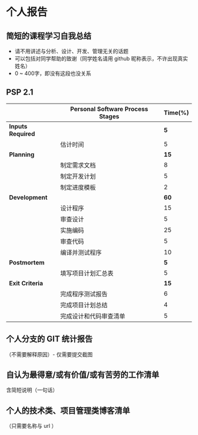 # 个人报告

## 简短的课程学习自我总结

- 请不用讲述与分析、设计、开发、管理无关的话题
- 可以包括对同学帮助的致谢（同学姓名请用 github 昵称表示，不许出现真实姓名）
- 0 ~ 400字，即没有这段也没关系

## PSP 2.1

|                     | Personal Software Process Stages | Time(%) |
| ------------------- | -------------------------------- | ---- |
| **Inputs Required** |                                  | **5** |
|                     | 估计时间                        | 5 |
| **Planning**        |                                  | **15** |
|                     | 制定需求文档 | 8 |
| | 制定开发计划 | 5 |
| | 制定进度模板 | 2 |
|**Development**         |                  | **60** |
|                     | 设计程序 | 15 |
| | 审查设计 | 5 |
| | 实施编码 | 25 |
| | 审查代码 | 5 |
| | 编译并测试程序 | 10 |
|    **Postmortem**      |                  | **5** |
|                     | 填写项目计划汇总表 | 5 |
|        **Exit Criteria**                |              | **15** |
|                     | 完成程序测试报告 | 6 |
| | 完成项目计划总结 | 4 |
| | 完成设计和代码审查清单 | 5       |

## 个人分支的 GIT 统计报告

（不需要解释原因）- 仅需要提交截图

## 自认为最得意/或有价值/或有苦劳的工作清单

含简短说明（一句话）

## 个人的技术类、项目管理类博客清单

（只需要名称与 url ）
